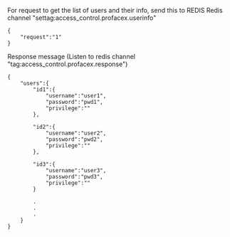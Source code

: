 For request to get the list of users and their info, send this to REDIS
Redis channel "settag:access_control.profacex.userinfo"
```
{
    "request":"1"
}
```


Response message
(Listen to redis channel "tag:access_control.profacex.response")
```
{
    "users":{
        "id1":{
            "username":"user1",
            "password":"pwd1",
            "privilege":""
        },

        "id2":{
            "username":"user2",
            "password":"pwd2",
            "privilege":""
        },

        "id3":{
            "username":"user3",
            "password":"pwd3",
            "privilege":""
        }

        .
        .
        .
    }
}
```
